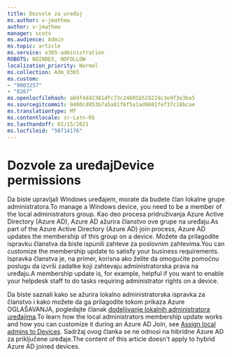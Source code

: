 ```yaml
---
title: Dozvole za uređaj
ms.author: v-jmathew
author: v-jmathew
manager: scotv
ms.audience: Admin
ms.topic: article
ms.service: o365-administration
ROBOTS: NOINDEX, NOFOLLOW
localization_priority: Normal
ms.collection: Adm_O365
ms.custom:
- "9003257"
- "8267"
ms.openlocfilehash: a69f4d42381dfc73c24695b52922dc3e9f3e3be5
ms.sourcegitcommit: 9400cd853b7a5a81f6f5a1ad9601fef37c18bcae
ms.translationtype: MT
ms.contentlocale: sr-Latn-RS
ms.lasthandoff: 02/15/2021
ms.locfileid: "50714176"
---
```

# <a name="device-permissions"></a><span data-ttu-id="00fb3-102">Dozvole za uređaj</span><span class="sxs-lookup"><span data-stu-id="00fb3-102">Device permissions</span></span>

<span data-ttu-id="00fb3-103">Da biste upravljali Windows uređajem, morate da budete član lokalne grupe administratora.</span><span class="sxs-lookup"><span data-stu-id="00fb3-103">To manage a Windows device, you need to be a member of the local administrators group.</span></span> <span data-ttu-id="00fb3-104">Kao deo procesa pridruživanja Azure Active Directory (Azure AD), Azure AD ažurira članstvo ove grupe na uređaju.</span><span class="sxs-lookup"><span data-stu-id="00fb3-104">As part of the Azure Active Directory (Azure AD) join process, Azure AD updates the membership of this group on a device.</span></span> <span data-ttu-id="00fb3-105">Možete da prilagodite ispravku članstva da biste ispunili zahteve za poslovnim zahtevima.</span><span class="sxs-lookup"><span data-stu-id="00fb3-105">You can customize the membership update to satisfy your business requirements.</span></span> <span data-ttu-id="00fb3-106">Ispravka članstva je, na primer, korisna ako želite da omogućite pomoćnu poslugu da izvrši zadatke koji zahtevaju administratorska prava na uređaju.</span><span class="sxs-lookup"><span data-stu-id="00fb3-106">A membership update is, for example, helpful if you want to enable your helpdesk staff to do tasks requiring administrator rights on a device.</span></span>

<span data-ttu-id="00fb3-107">Da biste saznali kako se ažurira lokalno administratorska ispravka za članstvo i kako možete da ga prilagodite tokom prikaza Azure OGLAŠAVANJA, pogledajte članak [dodeljivanje lokalnih administratora uređajima](https://docs.microsoft.com/azure/active-directory/devices/assign-local-admin).</span><span class="sxs-lookup"><span data-stu-id="00fb3-107">To learn how the local administrators membership update works and how you can customize it during an Azure AD Join, see [Assign local admins to Devices](https://docs.microsoft.com/azure/active-directory/devices/assign-local-admin).</span></span> <span data-ttu-id="00fb3-108">Sadržaj ovog članka se ne odnosi na hibridne Azure AD za priključene uređaje.</span><span class="sxs-lookup"><span data-stu-id="00fb3-108">The content of this article doesn't apply to hybrid Azure AD joined devices.</span></span>
